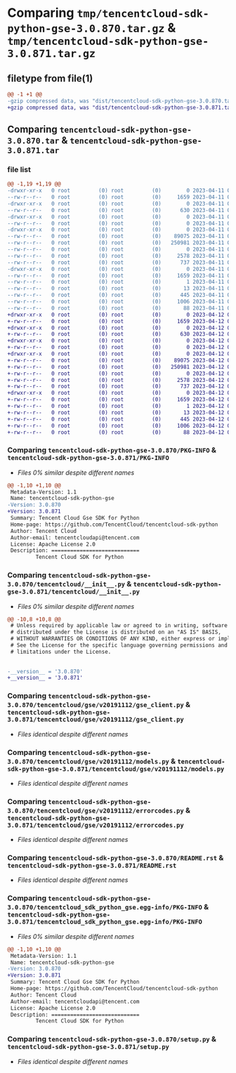 # Comparing `tmp/tencentcloud-sdk-python-gse-3.0.870.tar.gz` & `tmp/tencentcloud-sdk-python-gse-3.0.871.tar.gz`

## filetype from file(1)

```diff
@@ -1 +1 @@
-gzip compressed data, was "dist/tencentcloud-sdk-python-gse-3.0.870.tar", last modified: Tue Apr 11 03:39:48 2023, max compression
+gzip compressed data, was "dist/tencentcloud-sdk-python-gse-3.0.871.tar", last modified: Wed Apr 12 00:25:41 2023, max compression
```

## Comparing `tencentcloud-sdk-python-gse-3.0.870.tar` & `tencentcloud-sdk-python-gse-3.0.871.tar`

### file list

```diff
@@ -1,19 +1,19 @@
-drwxr-xr-x   0 root         (0) root         (0)        0 2023-04-11 03:39:48.000000 tencentcloud-sdk-python-gse-3.0.870/
--rw-r--r--   0 root         (0) root         (0)     1659 2023-04-11 03:39:48.000000 tencentcloud-sdk-python-gse-3.0.870/PKG-INFO
-drwxr-xr-x   0 root         (0) root         (0)        0 2023-04-11 03:39:48.000000 tencentcloud-sdk-python-gse-3.0.870/tencentcloud/
--rw-r--r--   0 root         (0) root         (0)      630 2023-04-11 03:39:48.000000 tencentcloud-sdk-python-gse-3.0.870/tencentcloud/__init__.py
-drwxr-xr-x   0 root         (0) root         (0)        0 2023-04-11 03:39:48.000000 tencentcloud-sdk-python-gse-3.0.870/tencentcloud/gse/
--rw-r--r--   0 root         (0) root         (0)        0 2023-04-11 03:39:48.000000 tencentcloud-sdk-python-gse-3.0.870/tencentcloud/gse/__init__.py
-drwxr-xr-x   0 root         (0) root         (0)        0 2023-04-11 03:39:48.000000 tencentcloud-sdk-python-gse-3.0.870/tencentcloud/gse/v20191112/
--rw-r--r--   0 root         (0) root         (0)    89075 2023-04-11 03:39:48.000000 tencentcloud-sdk-python-gse-3.0.870/tencentcloud/gse/v20191112/gse_client.py
--rw-r--r--   0 root         (0) root         (0)   250981 2023-04-11 03:39:48.000000 tencentcloud-sdk-python-gse-3.0.870/tencentcloud/gse/v20191112/models.py
--rw-r--r--   0 root         (0) root         (0)        0 2023-04-11 03:39:48.000000 tencentcloud-sdk-python-gse-3.0.870/tencentcloud/gse/v20191112/__init__.py
--rw-r--r--   0 root         (0) root         (0)     2578 2023-04-11 03:39:48.000000 tencentcloud-sdk-python-gse-3.0.870/tencentcloud/gse/v20191112/errorcodes.py
--rw-r--r--   0 root         (0) root         (0)      737 2023-04-11 03:39:48.000000 tencentcloud-sdk-python-gse-3.0.870/README.rst
-drwxr-xr-x   0 root         (0) root         (0)        0 2023-04-11 03:39:48.000000 tencentcloud-sdk-python-gse-3.0.870/tencentcloud_sdk_python_gse.egg-info/
--rw-r--r--   0 root         (0) root         (0)     1659 2023-04-11 03:39:48.000000 tencentcloud-sdk-python-gse-3.0.870/tencentcloud_sdk_python_gse.egg-info/PKG-INFO
--rw-r--r--   0 root         (0) root         (0)        1 2023-04-11 03:39:48.000000 tencentcloud-sdk-python-gse-3.0.870/tencentcloud_sdk_python_gse.egg-info/dependency_links.txt
--rw-r--r--   0 root         (0) root         (0)       13 2023-04-11 03:39:48.000000 tencentcloud-sdk-python-gse-3.0.870/tencentcloud_sdk_python_gse.egg-info/top_level.txt
--rw-r--r--   0 root         (0) root         (0)      445 2023-04-11 03:39:48.000000 tencentcloud-sdk-python-gse-3.0.870/tencentcloud_sdk_python_gse.egg-info/SOURCES.txt
--rw-r--r--   0 root         (0) root         (0)     1006 2023-04-11 03:39:48.000000 tencentcloud-sdk-python-gse-3.0.870/setup.py
--rw-r--r--   0 root         (0) root         (0)       88 2023-04-11 03:39:48.000000 tencentcloud-sdk-python-gse-3.0.870/setup.cfg
+drwxr-xr-x   0 root         (0) root         (0)        0 2023-04-12 00:25:41.000000 tencentcloud-sdk-python-gse-3.0.871/
+-rw-r--r--   0 root         (0) root         (0)     1659 2023-04-12 00:25:41.000000 tencentcloud-sdk-python-gse-3.0.871/PKG-INFO
+drwxr-xr-x   0 root         (0) root         (0)        0 2023-04-12 00:25:41.000000 tencentcloud-sdk-python-gse-3.0.871/tencentcloud/
+-rw-r--r--   0 root         (0) root         (0)      630 2023-04-12 00:25:41.000000 tencentcloud-sdk-python-gse-3.0.871/tencentcloud/__init__.py
+drwxr-xr-x   0 root         (0) root         (0)        0 2023-04-12 00:25:41.000000 tencentcloud-sdk-python-gse-3.0.871/tencentcloud/gse/
+-rw-r--r--   0 root         (0) root         (0)        0 2023-04-12 00:25:41.000000 tencentcloud-sdk-python-gse-3.0.871/tencentcloud/gse/__init__.py
+drwxr-xr-x   0 root         (0) root         (0)        0 2023-04-12 00:25:41.000000 tencentcloud-sdk-python-gse-3.0.871/tencentcloud/gse/v20191112/
+-rw-r--r--   0 root         (0) root         (0)    89075 2023-04-12 00:25:41.000000 tencentcloud-sdk-python-gse-3.0.871/tencentcloud/gse/v20191112/gse_client.py
+-rw-r--r--   0 root         (0) root         (0)   250981 2023-04-12 00:25:41.000000 tencentcloud-sdk-python-gse-3.0.871/tencentcloud/gse/v20191112/models.py
+-rw-r--r--   0 root         (0) root         (0)        0 2023-04-12 00:25:41.000000 tencentcloud-sdk-python-gse-3.0.871/tencentcloud/gse/v20191112/__init__.py
+-rw-r--r--   0 root         (0) root         (0)     2578 2023-04-12 00:25:41.000000 tencentcloud-sdk-python-gse-3.0.871/tencentcloud/gse/v20191112/errorcodes.py
+-rw-r--r--   0 root         (0) root         (0)      737 2023-04-12 00:25:41.000000 tencentcloud-sdk-python-gse-3.0.871/README.rst
+drwxr-xr-x   0 root         (0) root         (0)        0 2023-04-12 00:25:41.000000 tencentcloud-sdk-python-gse-3.0.871/tencentcloud_sdk_python_gse.egg-info/
+-rw-r--r--   0 root         (0) root         (0)     1659 2023-04-12 00:25:41.000000 tencentcloud-sdk-python-gse-3.0.871/tencentcloud_sdk_python_gse.egg-info/PKG-INFO
+-rw-r--r--   0 root         (0) root         (0)        1 2023-04-12 00:25:41.000000 tencentcloud-sdk-python-gse-3.0.871/tencentcloud_sdk_python_gse.egg-info/dependency_links.txt
+-rw-r--r--   0 root         (0) root         (0)       13 2023-04-12 00:25:41.000000 tencentcloud-sdk-python-gse-3.0.871/tencentcloud_sdk_python_gse.egg-info/top_level.txt
+-rw-r--r--   0 root         (0) root         (0)      445 2023-04-12 00:25:41.000000 tencentcloud-sdk-python-gse-3.0.871/tencentcloud_sdk_python_gse.egg-info/SOURCES.txt
+-rw-r--r--   0 root         (0) root         (0)     1006 2023-04-12 00:25:41.000000 tencentcloud-sdk-python-gse-3.0.871/setup.py
+-rw-r--r--   0 root         (0) root         (0)       88 2023-04-12 00:25:41.000000 tencentcloud-sdk-python-gse-3.0.871/setup.cfg
```

### Comparing `tencentcloud-sdk-python-gse-3.0.870/PKG-INFO` & `tencentcloud-sdk-python-gse-3.0.871/PKG-INFO`

 * *Files 0% similar despite different names*

```diff
@@ -1,10 +1,10 @@
 Metadata-Version: 1.1
 Name: tencentcloud-sdk-python-gse
-Version: 3.0.870
+Version: 3.0.871
 Summary: Tencent Cloud Gse SDK for Python
 Home-page: https://github.com/TencentCloud/tencentcloud-sdk-python
 Author: Tencent Cloud
 Author-email: tencentcloudapi@tencent.com
 License: Apache License 2.0
 Description: ============================
         Tencent Cloud SDK for Python
```

### Comparing `tencentcloud-sdk-python-gse-3.0.870/tencentcloud/__init__.py` & `tencentcloud-sdk-python-gse-3.0.871/tencentcloud/__init__.py`

 * *Files 0% similar despite different names*

```diff
@@ -10,8 +10,8 @@
 # Unless required by applicable law or agreed to in writing, software
 # distributed under the License is distributed on an "AS IS" BASIS,
 # WITHOUT WARRANTIES OR CONDITIONS OF ANY KIND, either express or implied.
 # See the License for the specific language governing permissions and
 # limitations under the License.
 
 
-__version__ = '3.0.870'
+__version__ = '3.0.871'
```

### Comparing `tencentcloud-sdk-python-gse-3.0.870/tencentcloud/gse/v20191112/gse_client.py` & `tencentcloud-sdk-python-gse-3.0.871/tencentcloud/gse/v20191112/gse_client.py`

 * *Files identical despite different names*

### Comparing `tencentcloud-sdk-python-gse-3.0.870/tencentcloud/gse/v20191112/models.py` & `tencentcloud-sdk-python-gse-3.0.871/tencentcloud/gse/v20191112/models.py`

 * *Files identical despite different names*

### Comparing `tencentcloud-sdk-python-gse-3.0.870/tencentcloud/gse/v20191112/errorcodes.py` & `tencentcloud-sdk-python-gse-3.0.871/tencentcloud/gse/v20191112/errorcodes.py`

 * *Files identical despite different names*

### Comparing `tencentcloud-sdk-python-gse-3.0.870/README.rst` & `tencentcloud-sdk-python-gse-3.0.871/README.rst`

 * *Files identical despite different names*

### Comparing `tencentcloud-sdk-python-gse-3.0.870/tencentcloud_sdk_python_gse.egg-info/PKG-INFO` & `tencentcloud-sdk-python-gse-3.0.871/tencentcloud_sdk_python_gse.egg-info/PKG-INFO`

 * *Files 0% similar despite different names*

```diff
@@ -1,10 +1,10 @@
 Metadata-Version: 1.1
 Name: tencentcloud-sdk-python-gse
-Version: 3.0.870
+Version: 3.0.871
 Summary: Tencent Cloud Gse SDK for Python
 Home-page: https://github.com/TencentCloud/tencentcloud-sdk-python
 Author: Tencent Cloud
 Author-email: tencentcloudapi@tencent.com
 License: Apache License 2.0
 Description: ============================
         Tencent Cloud SDK for Python
```

### Comparing `tencentcloud-sdk-python-gse-3.0.870/setup.py` & `tencentcloud-sdk-python-gse-3.0.871/setup.py`

 * *Files identical despite different names*

